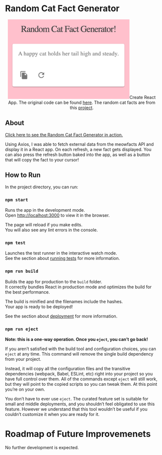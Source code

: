 # Random Cat Fact Generator

<p align="center"><img width="400" src="public/random-cat-fact-generator.png" alt="The React app is on a pink background. The title says Random Cat Fact Generator! and underneath it in a white box with gray font, the fact A happy cat holds her tail high and steady. is displayed. Below the quote to the left is a button that copies the quote to your cursor, and next to that is a refresh symbol that generates a new quote.> </p>

This project was bootstrapped with [Create React App](https://github.com/facebook/create-react-app). The original code can be found [here](https://github.com/techomoro/react-random-quote-generator). The random cat facts are from this [project](https://github.com/wh-iterabb-it/meowfacts).

## About

 [Click here to see the Random Cat Fact Generator in action.](https://rainakpuels.github.io/Random-Cat-Fact-Generator)

Using Axios, I was able to fetch external data from the meowfacts API and display it in a React app. On each refresh, a new fact gets displayed. You can also press the refresh button baked into the app, as well as a button that will copy the fact to your cursor! 

## How to Run

In the project directory, you can run:

### `npm start`

Runs the app in the development mode.\
Open [http://localhost:3000](http://localhost:3000) to view it in the browser.

The page will reload if you make edits.\
You will also see any lint errors in the console.

### `npm test`

Launches the test runner in the interactive watch mode.\
See the section about [running tests](https://facebook.github.io/create-react-app/docs/running-tests) for more information.

### `npm run build`

Builds the app for production to the `build` folder.\
It correctly bundles React in production mode and optimizes the build for the best performance.

The build is minified and the filenames include the hashes.\
Your app is ready to be deployed!

See the section about [deployment](https://facebook.github.io/create-react-app/docs/deployment) for more information.

### `npm run eject`

**Note: this is a one-way operation. Once you `eject`, you can’t go back!**

If you aren’t satisfied with the build tool and configuration choices, you can `eject` at any time. This command will remove the single build dependency from your project.

Instead, it will copy all the configuration files and the transitive dependencies (webpack, Babel, ESLint, etc) right into your project so you have full control over them. All of the commands except `eject` will still work, but they will point to the copied scripts so you can tweak them. At this point you’re on your own.

You don’t have to ever use `eject`. The curated feature set is suitable for small and middle deployments, and you shouldn’t feel obligated to use this feature. However we understand that this tool wouldn’t be useful if you couldn’t customize it when you are ready for it.

# Roadmap of Future Improvemenets

No further development is expected.